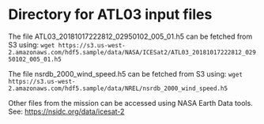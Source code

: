 # Directory for ATL03 input files

The file ATL03_20181017222812_02950102_005_01.h5 can be fetched from S3 using:
`wget https://s3.us-west-2.amazonaws.com/hdf5.sample/data/NASA/ICESat2/ATL03_20181017222812_02950102_005_01.h5` 

The file nsrdb_2000_wind_speed.h5 can be fetched from S3 using:
`wget https://s3.us-west-2.amazonaws.com/hdf5.sample/data/NREL/nsrdb_2000_wind_speed.h5`

Other files from the mission can be accessed using NASA Earth Data tools. See: https://nsidc.org/data/icesat-2
